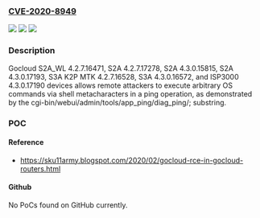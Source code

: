 ### [CVE-2020-8949](https://cve.mitre.org/cgi-bin/cvename.cgi?name=CVE-2020-8949)
![](https://img.shields.io/static/v1?label=Product&message=n%2Fa&color=blue)
![](https://img.shields.io/static/v1?label=Version&message=n%2Fa&color=blue)
![](https://img.shields.io/static/v1?label=Vulnerability&message=n%2Fa&color=brighgreen)

### Description

Gocloud S2A_WL 4.2.7.16471, S2A 4.2.7.17278, S2A 4.3.0.15815, S2A 4.3.0.17193, S3A K2P MTK 4.2.7.16528, S3A 4.3.0.16572, and ISP3000 4.3.0.17190 devices allows remote attackers to execute arbitrary OS commands via shell metacharacters in a ping operation, as demonstrated by the cgi-bin/webui/admin/tools/app_ping/diag_ping/; substring.

### POC

#### Reference
- https://sku11army.blogspot.com/2020/02/gocloud-rce-in-gocloud-routers.html

#### Github
No PoCs found on GitHub currently.

